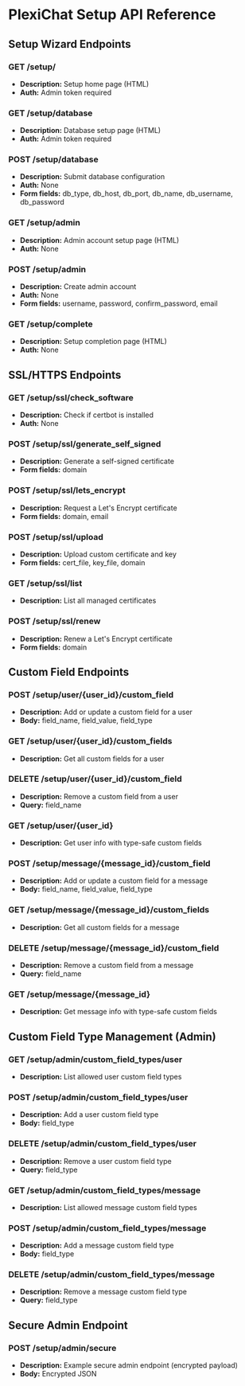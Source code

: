 # PlexiChat Setup API Reference

## Setup Wizard Endpoints

### GET /setup/
- **Description:** Setup home page (HTML)
- **Auth:** Admin token required

### GET /setup/database
- **Description:** Database setup page (HTML)
- **Auth:** Admin token required

### POST /setup/database
- **Description:** Submit database configuration
- **Auth:** None
- **Form fields:** db_type, db_host, db_port, db_name, db_username, db_password

### GET /setup/admin
- **Description:** Admin account setup page (HTML)
- **Auth:** None

### POST /setup/admin
- **Description:** Create admin account
- **Auth:** None
- **Form fields:** username, password, confirm_password, email

### GET /setup/complete
- **Description:** Setup completion page (HTML)
- **Auth:** None

## SSL/HTTPS Endpoints

### GET /setup/ssl/check_software
- **Description:** Check if certbot is installed
- **Auth:** None

### POST /setup/ssl/generate_self_signed
- **Description:** Generate a self-signed certificate
- **Form fields:** domain

### POST /setup/ssl/lets_encrypt
- **Description:** Request a Let's Encrypt certificate
- **Form fields:** domain, email

### POST /setup/ssl/upload
- **Description:** Upload custom certificate and key
- **Form fields:** cert_file, key_file, domain

### GET /setup/ssl/list
- **Description:** List all managed certificates

### POST /setup/ssl/renew
- **Description:** Renew a Let's Encrypt certificate
- **Form fields:** domain

## Custom Field Endpoints

### POST /setup/user/{user_id}/custom_field
- **Description:** Add or update a custom field for a user
- **Body:** field_name, field_value, field_type

### GET /setup/user/{user_id}/custom_fields
- **Description:** Get all custom fields for a user

### DELETE /setup/user/{user_id}/custom_field
- **Description:** Remove a custom field from a user
- **Query:** field_name

### GET /setup/user/{user_id}
- **Description:** Get user info with type-safe custom fields

### POST /setup/message/{message_id}/custom_field
- **Description:** Add or update a custom field for a message
- **Body:** field_name, field_value, field_type

### GET /setup/message/{message_id}/custom_fields
- **Description:** Get all custom fields for a message

### DELETE /setup/message/{message_id}/custom_field
- **Description:** Remove a custom field from a message
- **Query:** field_name

### GET /setup/message/{message_id}
- **Description:** Get message info with type-safe custom fields

## Custom Field Type Management (Admin)

### GET /setup/admin/custom_field_types/user
- **Description:** List allowed user custom field types

### POST /setup/admin/custom_field_types/user
- **Description:** Add a user custom field type
- **Body:** field_type

### DELETE /setup/admin/custom_field_types/user
- **Description:** Remove a user custom field type
- **Query:** field_type

### GET /setup/admin/custom_field_types/message
- **Description:** List allowed message custom field types

### POST /setup/admin/custom_field_types/message
- **Description:** Add a message custom field type
- **Body:** field_type

### DELETE /setup/admin/custom_field_types/message
- **Description:** Remove a message custom field type
- **Query:** field_type

## Secure Admin Endpoint

### POST /setup/admin/secure
- **Description:** Example secure admin endpoint (encrypted payload)
- **Body:** Encrypted JSON
